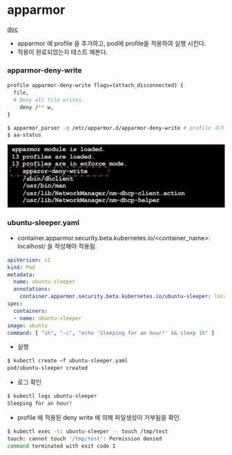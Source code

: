 

# apparmor

[doc](https://kubernetes.io/docs/tutorials/security/apparmor/)



- apparmor 에 profile 을 추가하고, pod에 profile을 적용하여 실행 시킨다.
- 적용이 완료되었는지 테스트 해본다.



### apparmor-deny-write

~~~sh
profile apparmor-deny-write flags=(attach_disconnected) {
  file,
  # Deny all file writes.
	deny /** w, 
}
~~~



~~~sh
$ apparmor_parser -q /etc/apparmor.d/apparmor-deny-write # profile 추가.
$ aa-status
~~~

![스크린샷 2023-08-14 오후 11.53.45](../img/apparmor-01.png)



### ubuntu-sleeper.yaml

- container.apparmor.security.beta.kubernetes.io/<container_name>: localhost/<profile-name> 을 작성해야 적용됨.

~~~yaml
apiVersion: v1
kind: Pod
metadata:
  name: ubuntu-sleeper
  annotations:
    container.apparmor.security.beta.kubernetes.io/ubuntu-sleeper: localhost/apparmor-deny-write
spec:
  containers:
  - name: ubuntu-sleeper
image: ubuntu
command: [ "sh", "-c", "echo 'Sleeping for an hour!' && sleep 1h" ]
~~~



- 실행

~~~sh
$ kubectl create –f ubuntu-sleeper.yaml
pod/ubuntu-sleeper created
~~~

- 로그 확인

~~~sh
$ kubectl logs ubuntu-sleeper
Sleeping for an hour!
~~~



- profile 에 적용된 deny write 에 의해 파일생성이 거부됨을 확인.

~~~sh
$ kubectl exec -ti ubuntu-sleeper -- touch /tmp/test
touch: cannot touch '/tmp/test': Permission denied
command terminated with exit code 1
~~~

